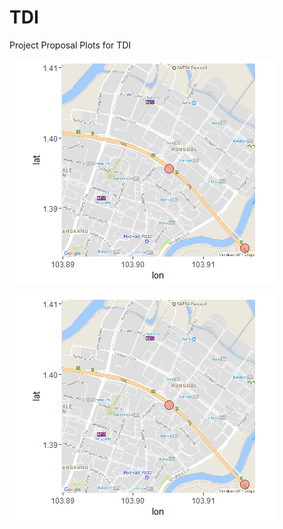 # TDI
Project Proposal Plots for TDI

![Location of Traffic Cameras](https://raw.githubusercontent.com/ooichinchun/TDI/master/traffic_camera_loc.png "Traffic Camera Locations")

![Traffic Camera Locations](traffic_camera_loc.png)
